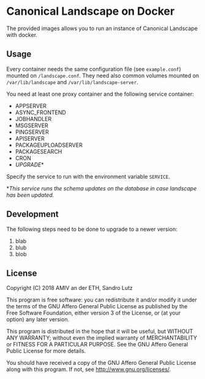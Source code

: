 # Canonical Landscape on Docker

The provided images allows you to run an instance of Canonical Landscape with docker.

## Usage

Every container needs the same configuration file (see `example.conf`) mounted on `/landscape.conf`.
They need also common volumes mounted on `/var/lib/landscape` and `/var/lib/landscape-server`.

You need at least one proxy container and the following service container:

* APPSERVER
* ASYNC_FRONTEND
* JOBHANDLER
* MSGSERVER
* PINGSERVER
* APISERVER
* PACKAGEUPLOADSERVER
* PACKAGESEARCH
* CRON
* *UPGRADE**

Specify the service to run with the environment variable `SERVICE`.

**This service runs the schema updates on the database in case landscape has been updated.*

## Development

The following steps need to be done to upgrade to a newer version:

1. blab
2. blub
3. blob

## License

Copyright (C) 2018 AMIV an der ETH, Sandro Lutz

This program is free software: you can redistribute it and/or modify
it under the terms of the GNU Affero General Public License as published by
the Free Software Foundation, either version 3 of the License, or
(at your option) any later version.

This program is distributed in the hope that it will be useful,
but WITHOUT ANY WARRANTY; without even the implied warranty of
MERCHANTABILITY or FITNESS FOR A PARTICULAR PURPOSE.  See the
GNU Affero General Public License for more details.

You should have received a copy of the GNU Affero General Public License
along with this program.  If not, see <http://www.gnu.org/licenses/>.
